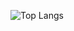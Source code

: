 ![Top Langs](https://github-readme-stats.vercel.app/api/top-langs/?username=kay-mw&size_weight=0.5&count_weight=0.5&theme=radical)

<!---
kay-mw/kay-mw is a ✨ special ✨ repository because its `README.md` (this file) appears on your GitHub profile.
You can click the Preview link to take a look at your changes.
--->
